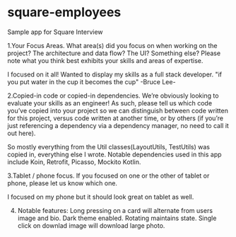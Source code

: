 # square-employees
Sample app for Square Interview

1.Your Focus Areas. What area(s) did you focus on when working on the project? The architecture and data flow? The UI? Something else? Please note what you think best exhibits your skills and areas of expertise.

I focused on it all! Wanted to display my skills as a full stack developer. "if you put water in the cup it becomes the cup" -Bruce Lee-

2.Copied-in code or copied-in dependencies. We’re obviously looking to evaluate your skills as an engineer! As such, please tell us which code you’ve copied into your project so we can distinguish between code written for this project, versus code written at another time, or by others (if you’re just referencing a dependency via a dependency manager, no need to call it out here).

So mostly everything from the Util classes(LayoutUtils, TestUtils) was copied in, everything else I wrote. Notable dependencies used in this app include Koin, Retrofit, Picasso, Mockito Kotlin.

3.Tablet / phone focus. If you focused on one or the other of tablet or phone, please let us know which one.

I focused on my phone but it should look great on tablet as well.

4. Notable features: 
Long pressing on a card will alternate from users image and bio. 
Dark theme enabled. 
Rotating maintains state.
Single click on downlad image will download large photo. 
